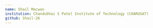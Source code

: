 ```yaml
---
name: Shail Macwan
institution: Chandubhai S Patel Institute of Technology (CHARUSAT)
github: Shail-26
---
```

